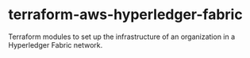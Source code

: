 # terraform-aws-hyperledger-fabric
Terraform modules to set up the infrastructure of an organization in a Hyperledger Fabric network.
